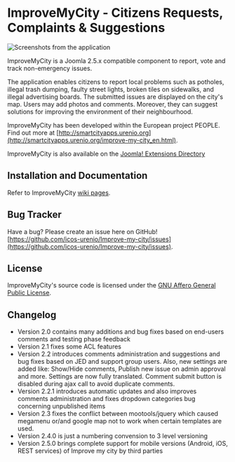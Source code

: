 # ImproveMyCity - Citizens Requests, Complaints & Suggestions

![Screenshots from the application](http://smartcityapps.urenio.org/img/screens_improve_en.png)

ImproveMyCity is a Joomla 2.5.x compatible component to report, vote and track non-emergency issues. 

The application enables citizens to report local problems such as potholes, illegal trash dumping, faulty street lights, broken tiles on sidewalks, and illegal advertising boards. The submitted issues are displayed on the city's map. Users may add photos and comments. Moreover, they can suggest solutions for improving the environment of their neighbourhood. 

ImproveMyCity has been developed within the European project PEOPLE. Find out more at [http://smartcityapps.urenio.org](http://smartcityapps.urenio.org/improve-my-city_en.html).

ImproveMyCity is also available on the [Joomla! Extensions Directory](http://extensions.joomla.org/extensions/clients-a-communities/communities/21164) 

## Installation and Documentation
Refer to ImproveMyCity [wiki pages](https://github.com/icos-urenio/Improve-my-city/wiki).

## Bug Tracker
Have a bug? Please create an issue here on GitHub!
[https://github.com/icos-urenio/Improve-my-city/issues](https://github.com/icos-urenio/Improve-my-city/issues).

## License
ImproveMyCity's source code is licensed under the [GNU Affero General Public License](https://www.gnu.org/licenses/agpl.html).

## Changelog
* Version 2.0 contains many additions and bug fixes based on end-users comments and testing phase feedback
* Version 2.1 fixes some ACL features
* Version 2.2 introduces comments administration and suggestions and bug fixes based on JED and support group users. Also, new settings are added like: Show/Hide comments, Publish new issue on admin approval and more. Settings are now fully translated. Comment submit button is disabled during ajax call to avoid duplicate comments.
* Version 2.2.1 introduces automatic updates and also improves comments administration and fixes dropdown categories bug concerning unpublished items
* Version 2.3 fixes the conflict between mootools/jquery which caused megamenu or/and google map not to work when certain templates are used.
* Version 2.4.0 is just a numbering convension to 3 level versioning
* Version 2.5.0 brings complete support for mobile versions (Android, iOS, REST services) of Improve my city by third parties